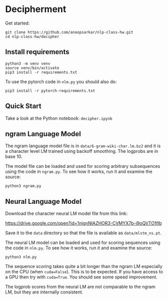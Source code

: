 Decipherment
============

Get started:

    git clone https://github.com/anoopsarkar/nlp-class-hw.git
    cd nlp-class-hw/decipher

## Install requirements 

    python3 -m venv venv
    source venv/bin/activate
    pip3 install -r requirements.txt

To use the pytorch code in `nlm.py` you should also do:

    pip3 install -r pytorch-requirements.txt

## Quick Start

Take a look at the Python notebook: `decipher.ipynb`

## ngram Language Model

The ngram language model file is in `data/6-gram-wiki-char.lm.bz2`
and it is a character level LM trained using backoff smoothing.
The logprobs are in base 10.

The model file can be loaded and used for scoring arbitrary
subsequences using the code in `ngram.py`. To see how it works, run
it and examine the source:

    python3 ngram.py

## Neural Language Model

Download the character neural LM model file from this link:

https://drive.google.com/open?id=1njgnNIAZHOR3-CVMYX7b-j9oQVTO1fIb

Save it to the `data` directory so that the file is available as
`data/mlstm_ns.pt`.

The neural LM model can be loaded and used for scoring sequences
using the code in `nlm.py`. To see how it works, run it and examine
the source:

    python3 nlm.py

The sequence scoring takes quite a bit longer than the ngram LM
especially on the CPU (when `cuda=False`). This is to be expected.
If you have access to a GPU then try with `cuda=True`. You should
see some speed improvement.

The logprob scores from the neural LM are not comparable to the
ngram LM, but they are internally consistent.
